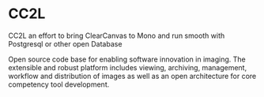 CC2L
===========
CC2L an effort to bring ClearCanvas to Mono and run smooth with Postgresql or other open Database

Open source code base for enabling software innovation in imaging. 
The extensible and robust platform includes viewing, archiving, management, 
workflow and distribution of images as well as an open architecture for 
core competency tool development. 
